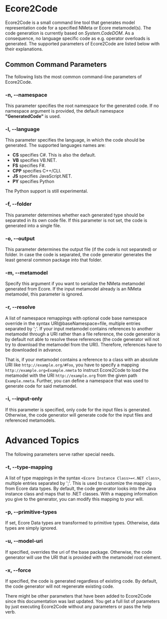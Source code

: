 # Ecore2Code
Ecore2Code is a small command line tool that generates model representation code for a specified NMeta or Ecore metamodel(s). The code generation is currently based on _System.CodeDOM_. As a consequence, no language specific code as e.g. operator overloads is generated. The supported parameters of Ecore2Code are listed below with their explanations.

## Common Command Parameters

The following lists the most common command-line parameters of Ecore2Code.

### -n, --namespace
This parameter specifies the root namespace for the generated code. If no namespace argument is provided, the default namespace **"GeneratedCode"** is used.

### -l, --language
This parameter specifies the language, in which the code should be generated. The supported languages names are:

* **CS** specifies C#. This is also the default.
* **VB** specifies VB.NET.
* **FS** specifies F#.
* **CPP** specifies C++/CLI.
* **JS** specifies JavaScript.NET.
* **PY** specifies Python

The Python support is still experimental.

### -f, --folder
This parameter determines whether each generated type should be separated in its own code file. If this parameter is not set, the code is generated into a single file.

### -o, --output
This parameter determines the output file (if the code is not separated) or folder. In case the code is separated, the code generator generates the least general common package into that folder.

### -m, --metamodel
Specify this argument if you want to serialize the NMeta metamodel generated from Ecore. If the input metamodel already is an NMeta metamodel, this parameter is ignored.

### -r, --resolve
A list of namespace remappings with optional code base namespace override in the syntax URI@baseNamespace=file, multiple entries separated by ';'.
If your input metamodel contains references to another metamodel through a URI rather than a file reference, the code generator is by default not able to
resolve these references (the code generator will not try to download the metamodel from the URI). Therefore, references have to be downloaded in advance.

That is, if your metamodel contains a reference to a class with an absolute URI like `http://example.org/#Foo`, you have to specify a mapping `http://example.org=Example.nmeta` to instruct Ecore2Code to load the
metamodel with the URI `http://example.org` from the given path `Example.nmeta`. Further, you can define a namespace that was used to generate code for said metamodel.

### -i, --input-only
If this parameter is specified, only code for the input files is generated. Otherwise, the code generator will generate code for the input files and
referenced metamodels.

# Advanced Topics

The following parameters serve rather special needs.


### -t, --type-mapping
A list of type mappings in the syntax `<Ecore Instance Class>=<.NET class>`, multiple entries separated by ';'. This is used to customize the mapping from Ecore data types.
By default, the code generator looks into the Java instance class and maps that to .NET classes. With a mapping information you give to the generator, you can modify this mapping to your will.

### -p, --primitive-types
If set, Ecore Data types are transformed to primitive types. Otherwise, data types are simply ignored.

### -u, --model-uri
If specified, overrides the uri of the base package. Otherwise, the code generator will use the URI that is provided with the metamodel root element.

### -x, --force
If specified, the code is generated regardless of existing code. By default, the code generator will not regenerate existing code.

There might be other parameters that have been added to Ecore2Code since this documentation was last updated. You get a full list of parameters by just executing Ecore2Code without any parameters or pass the help verb.